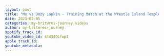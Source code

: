 ```yaml
---
layout: post
title: "Me vs Jozy Lapkin - Training Match at the Wrestle Island Temple"
date: 2023-02-05
categories: my-britwres-journey videos
author: my-britwres-journey
spotify_track_id: 
youtube_video_id: 44434QLfwpI
apple_track_id: 
youtube_metadata: 
---
```

